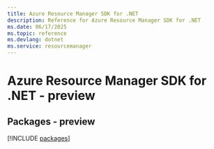 ```yaml
---
title: Azure Resource Manager SDK for .NET
description: Reference for Azure Resource Manager SDK for .NET
ms.date: 06/17/2025
ms.topic: reference
ms.devlang: dotnet
ms.service: resourcemanager
---
```

# Azure Resource Manager SDK for .NET - preview
## Packages - preview
[!INCLUDE [packages](resource-manager-index.md)]